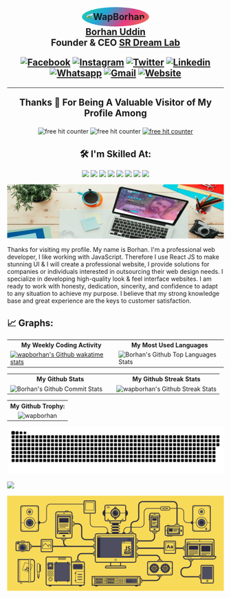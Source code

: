 <h2 align="center">
<img style="width:250px; height:250px; border-radius: 50%; background: linear-gradient(-45deg,#ee7752,#e73c7e,#23a6d5,#23d5ab); padding:10px" src="https://wapborhan.com/images/banner.jpg" alt="WapBorhan"/>
<br/>
<a href="https://www.wapborhan.com">Borhan Uddin</a>
<br/>
Founder & CEO <a href="https://www.srdreamlab.com">SR Dream Lab</a>

<p align='center'>
<a href="https://www.facebook.com/wapborhan" target="blank">
    <img src="https://img.shields.io/badge/Facebook-1877F2?style=for-the-badge&logo=facebook&logoColor=white" alt="Facebook" /></a>
<a href="https://instagram.com/wapborhan" target="blank">
    <img src="https://img.shields.io/badge/Instagram-E4405F?style=for-the-badge&logo=instagram&logoColor=white" alt="Instagram" /></a>
<a href="https://twitter.com/wapborhan" target="blank">
    <img src="https://img.shields.io/badge/Twitter-1DA1F2?style=for-the-badge&logo=twitter&logoColor=white" alt="Twitter" /></a>
<a href="https://linkedin.com/in/wapborhan" target="blank">
    <img src="https://img.shields.io/badge/LinkedIn-0077B5?style=for-the-badge&logo=linkedin&logoColor=white" alt="Linkedin" /></a>
<a href="#" target="blank">
    <img src="https://img.shields.io/badge/WhatsApp-25D366?style=for-the-badge&logo=whatsapp&logoColor=white" alt="Whatsapp" /></a>
<a href="mailto:borhaninfos@gmail.com" target="blank">
    <img src="https://img.shields.io/badge/Gmail-D14836?style=for-the-badge&logo=gmail&logoColor=white" alt="Gmail" /></a>
<a href="https://wapborhan.com" target="blank">
    <img src="https://img.shields.io/badge/Website-3423A6?style=for-the-badge&logo=Anaconda&logoColor=white" alt="Website" /> </a>
</p>
<hr>
    
 Thanks 💙 For Being A Valuable Visitor of My Profile Among
</h2>

<p align="center">
    <img src="https://img.shields.io/github/followers/wapborhan?label=Follow&style=social" border="0" title="free hit counter" alt="free hit counter" />
    <img src="https://gpvc.arturio.dev/wapborhan" border="0" title="free hit counter" alt="free hit counter" />
    <a href="https://wakatime.com/@wapborhan"> <img src="https://wakatime.com/badge/user/59d9f170-5e15-4b6c-8acd-f8cd5d8bb365.svg" border="0" title="free hit counter" alt="free hit counter" /></a>
</p>


<h2 align="center">
🛠️ I'm Skilled At:
</h2>
<p align="center">
     <img src="https://img.shields.io/badge/-HTML-05122A?style=flat&logo=HTML5" border="0"  />
    <img src="https://img.shields.io/badge/-CSS-05122A?style=flat&logo=CSS3&logoColor=1572B6" border="0"  />
    <img src="https://img.shields.io/badge/-JavaScript-05122A?style=flat&logo=javascript" border="0"  />
    <img src="https://img.shields.io/badge/-React-05122A?style=flat&logo=react" border="0"  />
    <img src="https://img.shields.io/badge/React_Native-20232A?style=flat&logo=react&logoColor=61DAFB" border="0"  />
    <img src="https://img.shields.io/badge/Vue.js-20232A?style=flat&logo=vue.js&logoColor=61DAFB" border="0"  />
    <img src="https://img.shields.io/badge/-Node.js-05122A?style=flat&logo=node.js" border="0"  />
    <img src="https://img.shields.io/badge/-php-05122A?style=flat&logo=php" border="0"  />

<!-- ![Typescript](https://img.shields.io/badge/TypeScript-007ACC?style=flat&logo=typescript&logoColor=1572B6)&nbsp; -->
<!-- ![Angular](https://img.shields.io/badge/Angular-DD0031?style=flat&logo=angular&logoColor=white)&nbsp; -->

</p>

<img src="https://github.com/wapborhan/wapborhan/blob/main/1612431913167.jpg?raw=true" />
<p>Thanks for visiting my profile. My name is Borhan. I'm a professional web developer, I like working with JavaScript. Therefore I use React JS to make stunning UI & І will create a professional website, I provide solutions for companies or individuals interested in outsourcing their web design needs. I specialize in developing high-quality look & feel interface websites. I am ready to work with honesty, dedication, sincerity, and confidence to adapt to any situation to achieve my purpose. I believe that my strong knowledge base and great experience are the keys to customer satisfaction.</p>





## 📈 Graphs:

<table align="center" width="100%" >
    <tr >
        <th>My Weekly Coding Activity</th>
        <th>My Most Used Languages</th>
    </tr>
    <tr>
        <td width="50%"> <a href="https://wakatime.com/@wapborhan"><img src="https://github-readme-stats.vercel.app/api/wakatime?username=wapborhan" alt="wapborhan's Github wakatime stats" height="auto" width="500px"></a></td>
        <td width="50%"> <img src="https://github-readme-stats-showrin.vercel.app/api/top-langs/?username=wapborhan&layout=compact&langs_count=8&hide=less,html,css" alt="Borhan's Github Top Languages Stats" width="500px" height="auto" /></td>
    </tr>
</table>

<table align="center" width="100%">
    <tr>
        <th>My Github Stats</th>
        <th>My Github Streak Stats</th>
    </tr>
    <tr>
        <td width="50%">
            <img  src="https://github-readme-stats-showrin.vercel.app/api?username=wapborhan&include_all_commits=true&count_private=true&show_icons=true" alt="Borhan's Github Commit Stats" height="170em">
        </td>
        <td width="50%">
            <img src="https://github-readme-streak-stats.herokuapp.com/?user=wapborhan" alt="wapborhan's Github Streak Stats" height="180em">
        </td>
    </tr>
</table>

<table align="center" width="100%">
    <tr>
        <th> My Github Trophy:</th>
    </tr>
    <tr>
        <td align="center"><img src="https://github-profile-trophy.vercel.app/?username=wapborhan&row=2&column=9" alt="wapborhan" /></td>
    </tr>
</table>
  <p align="center">
    <img src="/github-contribution-grid-snake.svg" border="0" title="Snake" alt="WapBorhan" />
</p>
  <!-- 
<table align="center" width="100%">
    <tr>
   <th> Daily Dev: </th> 
   <th> Let Code:</th>
    </tr>
    <tr>
    <td width="50%" align="center"> <a href="https://app.daily.dev/wapborhan"><img src="https://api.daily.dev/devcards/6b7988801f2b4b94b68e9f2eb5d5b3d6.png?r=oc4" width="400" alt="Borhan Uddin's Dev Card"/></a></td>
        <td align="center"><img src="https://leetcard.jacoblin.cool/wapborhan?theme=unicorn&font=Monda&ext=activity" alt="wapborhan" /></td>
    </tr>
</table>
-->
<a href="https://profile.codersrank.io/user/wapborhan/">
<img
  src="https://cr-ss-service.azurewebsites.net/api/ScreenShot?widget=summary&username=wapborhan&badges=3&show-avatar=true&style=--border-radius:10px"
/></a>

  <p align="center">
    <img src="/technology.gif" border="0" title="technology" alt="technology" />
</p>




  <!-- 

![GitHub Activity Graph](https://activity-graph.herokuapp.com/graph?username=wapborhan&bg_color=1c1917&color=ffffff&line=0891b2&point=ffffff&area_color=1c1917&area=true&hide_border=true&custom_title=GitHub%20Commits%20Graph)
-->


